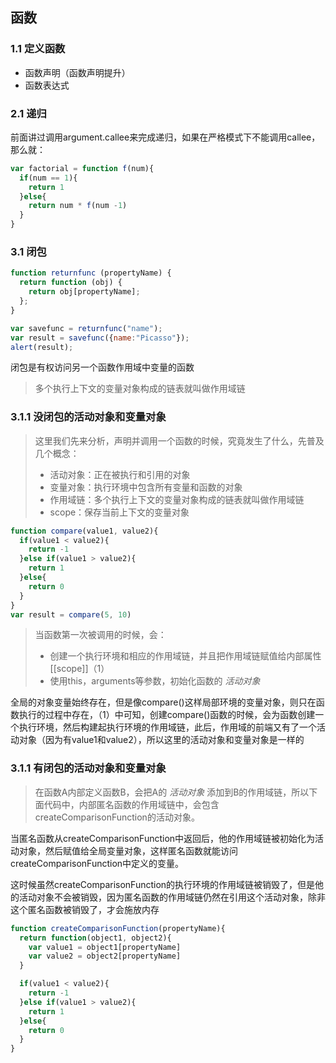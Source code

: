 
## 函数
### 1.1 定义函数
- 函数声明（函数声明提升）
- 函数表达式

### 2.1 递归
前面讲过调用argument.callee来完成递归，如果在严格模式下不能调用callee，那么就：
```javascript
var factorial = function f(num){
  if(num == 1){
    return 1
  }else{
    return num * f(num -1)
  }
}
```

### 3.1 闭包


```javascript
function returnfunc (propertyName) {
  return function (obj) {            
    return obj[propertyName];         
  };
}

var savefunc = returnfunc("name");    
var result = savefunc({name:"Picasso"});
alert(result);                      

```






闭包是有权访问另一个函数作用域中变量的函数
> 多个执行上下文的变量对象构成的链表就叫做作用域链
### 3.1.1 没闭包的活动对象和变量对象
> 这里我们先来分析，声明并调用一个函数的时候，究竟发生了什么，先普及几个概念：
> - 活动对象：正在被执行和引用的对象
> - 变量对象：执行环境中包含所有变量和函数的对象
> - 作用域链：多个执行上下文的变量对象构成的链表就叫做作用域链
> - scope：保存当前上下文的变量对象
```javascript
function compare(value1, value2){
  if(value1 < value2){
    return -1
  }else if(value1 > value2){
    return 1
  }else{
    return 0
  }
}
var result = compare(5, 10)
```
> 当函数第一次被调用的时候，会：
> - 创建一个执行环境和相应的作用域链，并且把作用域链赋值给内部属性[[scope]]（1）
> - 使用this，arguments等参数，初始化函数的 *活动对象*

全局的对象变量始终存在，但是像compare()这样局部环境的变量对象，则只在函数执行的过程中存在，（1）中可知，创建compare()函数的时候，会为函数创建一个执行环境，然后构建起执行环境的作用域链，此后，作用域的前端又有了一个活动对象（因为有value1和value2），所以这里的活动对象和变量对象是一样的


### 3.1.1 有闭包的活动对象和变量对象
> 在函数A内部定义函数B，会把A的 *活动对象* 添加到B的作用域链，所以下面代码中，内部匿名函数的作用域链中，会包含createComparisonFunction的活动对象。

当匿名函数从createComparisonFunction中返回后，他的作用域链被初始化为活动对象，然后赋值给全局变量对象，这样匿名函数就能访问createComparisonFunction中定义的变量。

这时候虽然createComparisonFunction的执行环境的作用域链被销毁了，但是他的活动对象不会被销毁，因为匿名函数的作用域链仍然在引用这个活动对象，除非这个匿名函数被销毁了，才会施放内存

```javascript
function createComparisonFunction(propertyName){
  return function(object1, object2){
    var value1 = object1[propertyName]
    var value2 = object2[propertyName]
  }

  if(value1 < value2){
    return -1
  }else if(value1 > value2){
    return 1
  }else{
    return 0
  }
}
```